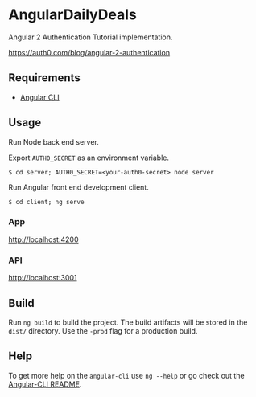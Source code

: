 # AngularDailyDeals

Angular 2 Authentication Tutorial implementation.

<https://auth0.com/blog/angular-2-authentication>

## Requirements

* [Angular CLI](https://cli.angular.io)

## Usage

Run Node back end server.

Export `AUTH0_SECRET` as an environment variable.

```shell
$ cd server; AUTH0_SECRET=<your-auth0-secret> node server
```

Run Angular front end development client.

```shell
$ cd client; ng serve
```

### App

<http://localhost:4200>

### API

<http://localhost:3001>

## Build

Run `ng build` to build the project. The build artifacts will be stored in the `dist/` directory. Use the `-prod` flag for a production build.

## Help

To get more help on the `angular-cli` use `ng --help` or go check out the [Angular-CLI README](https://github.com/angular/angular-cli/blob/master/README.md).
